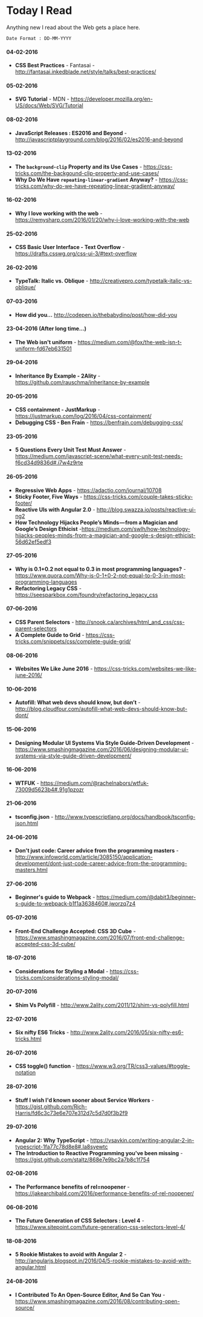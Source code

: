 # Today I Read
Anything new I read about the Web gets a place here.

```
Date Format : DD-MM-YYYY
```
#### 04-02-2016
- **CSS Best Practices** - Fantasai - http://fantasai.inkedblade.net/style/talks/best-practices/

#### 05-02-2016
- **SVG Tutorial** - MDN - https://developer.mozilla.org/en-US/docs/Web/SVG/Tutorial

#### 08-02-2016
- **JavaScript Releases : ES2016 and Beyond** - http://javascriptplayground.com/blog/2016/02/es2016-and-beyond

#### 13-02-2016
- **The `background-clip` Property and its Use Cases** - https://css-tricks.com/the-backgound-clip-property-and-use-cases/
- **Why Do We Have `repeating-linear-gradient` Anyway?** - https://css-tricks.com/why-do-we-have-repeating-linear-gradient-anyway/

#### 16-02-2016
- **Why I love working with the web** - https://remysharp.com/2016/01/20/why-i-love-working-with-the-web

#### 25-02-2016
- **CSS Basic User Interface - Text Overflow** - https://drafts.csswg.org/css-ui-3/#text-overflow

#### 26-02-2016
- **TypeTalk: Italic vs. Oblique** - http://creativepro.com/typetalk-italic-vs-oblique/

#### 07-03-2016
- **How did you...** http://codepen.io/thebabydino/post/how-did-you

#### 23-04-2016 (After long time...)
- **The Web isn't uniform** - https://medium.com/@fox/the-web-isn-t-uniform-fd67eb631501

#### 29-04-2016
- **Inheritance By Example - 2Ality** - https://github.com/rauschma/inheritance-by-example

#### 20-05-2016
- **CSS containment - JustMarkup** - https://justmarkup.com/log/2016/04/css-containment/
- **Debugging CSS - Ben Frain** - https://benfrain.com/debugging-css/

#### 23-05-2016
- **5 Questions Every Unit Test Must Answer** - https://medium.com/javascript-scene/what-every-unit-test-needs-f6cd34d9836d#.i7w4z9rte

#### 26-05-2016
- **Regressive Web Apps** - https://adactio.com/journal/10708
- **Sticky Footer, Five Ways** - https://css-tricks.com/couple-takes-sticky-footer/
- **Reactive UIs with Angular 2.0** - http://blog.swazza.io/posts/reactive-ui-ng2
- **How Technology Hijacks People’s Minds — from a Magician and Google’s Design Ethicist** -https://medium.com/swlh/how-technology-hijacks-peoples-minds-from-a-magician-and-google-s-design-ethicist-56d62ef5edf3

#### 27-05-2016
- **Why is 0.1+0.2 not equal to 0.3 in most programming languages?** - https://www.quora.com/Why-is-0-1+0-2-not-equal-to-0-3-in-most-programming-languages
- **Refactoring Legacy CSS** - https://seesparkbox.com/foundry/refactoring_legacy_css

#### 07-06-2016 
- **CSS Parent Selectors** - http://snook.ca/archives/html_and_css/css-parent-selectors
- **A Complete Guide to Grid** - https://css-tricks.com/snippets/css/complete-guide-grid/

#### 08-06-2016
- **Websites We Like June 2016** - https://css-tricks.com/websites-we-like-june-2016/

#### 10-06-2016
- **Autofill: What web devs should know, but don’t** - http://blog.cloudfour.com/autofill-what-web-devs-should-know-but-dont/

#### 15-06-2016
- **Designing Modular UI Systems Via Style Guide-Driven Development** - https://www.smashingmagazine.com/2016/06/designing-modular-ui-systems-via-style-guide-driven-development/

#### 16-06-2016
- **WTFUK** - https://medium.com/@rachelnabors/wtfuk-73009d5623b4#.91g1pzozr

#### 21-06-2016
- **tsconfig.json** - http://www.typescriptlang.org/docs/handbook/tsconfig-json.html

#### 24-06-2016
- **Don't just code: Career advice from the programming masters** - http://www.infoworld.com/article/3085150/application-development/dont-just-code-career-advice-from-the-programming-masters.html

#### 27-06-2016
- **Beginner's guide to Webpack** - https://medium.com/@dabit3/beginner-s-guide-to-webpack-b1f1a3638460#.jworzq7z4

#### 05-07-2016
- **Front-End Challenge Accepted: CSS 3D Cube** - https://www.smashingmagazine.com/2016/07/front-end-challenge-accepted-css-3d-cube/

#### 18-07-2016
- **Considerations for Styling a Modal** - https://css-tricks.com/considerations-styling-modal/

#### 20-07-2016
- **Shim Vs Polyfill** - http://www.2ality.com/2011/12/shim-vs-polyfill.html

#### 22-07-2016
- **Six nifty ES6 Tricks** - http://www.2ality.com/2016/05/six-nifty-es6-tricks.html

#### 26-07-2016
- **CSS toggle() function** - https://www.w3.org/TR/css3-values/#toggle-notation

#### 28-07-2016
- **Stuff I wish I'd known sooner about Service Workers** - https://gist.github.com/Rich-Harris/fd6c3c73e6e707e312d7c5d7d0f3b2f9

#### 29-07-2016
- **Angular 2: Why TypeScript** - https://vsavkin.com/writing-angular-2-in-typescript-1fa77c78d8e8#.la8syewtc
- **The Introduction to Reactive Programming you've been missing** - https://gist.github.com/staltz/868e7e9bc2a7b8c1f754

#### 02-08-2016
- **The Performance benefits of rel=noopener** - https://jakearchibald.com/2016/performance-benefits-of-rel-noopener/

#### 06-08-2016
- **The Future Generation of CSS Selectors : Level 4** - https://www.sitepoint.com/future-generation-css-selectors-level-4/

#### 18-08-2016
- **5 Rookie Mistakes to avoid with Angular 2** - http://angularjs.blogspot.in/2016/04/5-rookie-mistakes-to-avoid-with-angular.html

#### 24-08-2016
- **I Contributed To An Open-Source Editor, And So Can You** - https://www.smashingmagazine.com/2016/08/contributing-open-source/
